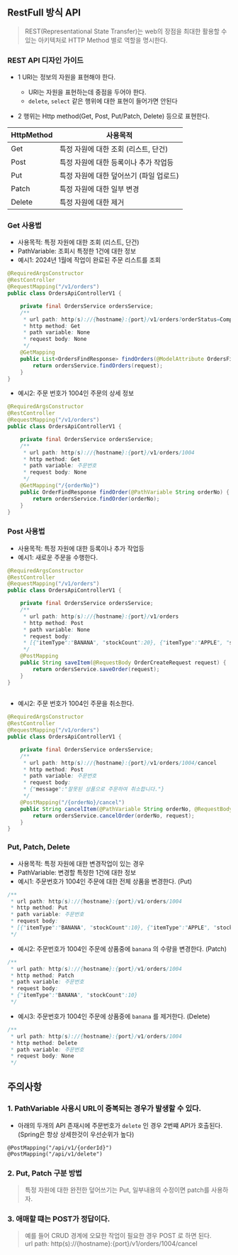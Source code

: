 ## RestFull 방식 API 
> REST(Representational State Transfer)는 web의 장점을 최대한 활용할 수 있는 아키텍처로 HTTP Method 별로 역할을 명시한다.

### REST API 디자인 가이드
* 1 URI는 정보의 자원을 표현해야 한다.
    + URI는 자원을 표현하는데 중점을 두어야 한다. 
    + `delete`, `select` 같은 행위에 대한 표현이 들어가면 안된다

* 2 행위는 Http method(Get, Post, Put/Patch, Delete) 등으로 표현한다. 

| HttpMethod | 사용목적                    |
|------------|-------------------------| 
| Get        | 특정 자원에 대한 조회 (리스트, 단건)  |
| Post       | 특정 자원에 대한 등록이나 추가 작업등   |
| Put       | 특정 자원에 대한 덮어쓰기 (파일 업로드) |
| Patch       | 특정 자원에 대한 일부 변경         |
| Delete       | 특정 자원에 대한 제거            |

### Get 사용법
- 사용목적: 특정 자원에 대한 조회 (리스트, 단건)
- PathVariable: 조회시 특정한 1건에 대한 정보 
- 예시1: 2024년 1월에 작업이 완료된 주문 리스트를 조회 
```java
@RequiredArgsConstructor
@RestController
@RequestMapping("/v1/orders")
public class OrdersApiControllerV1 {

    private final OrdersService ordersService;
    /**
     * url path: http(s)://{hostname}:{port}/v1/orders?orderStatus=Complete&startDate=2024-01-01&endDate=2024-12-31
     * http method: Get
     * path variable: None
     * request body: None
     */
    @GetMapping
    public List<OrdersFindResponse> findOrders(@ModelAttribute OrdersFindRequest request) {
        return ordersService.findOrders(request);
    }
}
```
- 예시2: 주문 번호가 1004인 주문의 상세 정보
```java
@RequiredArgsConstructor
@RestController
@RequestMapping("/v1/orders")
public class OrdersApiControllerV1 {

    private final OrdersService ordersService;
    /**
     * url path: http(s)://{hostname}:{port}/v1/orders/1004
     * http method: Get
     * path variable: 주문번호
     * request body: None
     */
    @GetMapping("/{orderNo}")
    public OrderFindResponse findOrder(@PathVariable String orderNo) {
        return ordersService.findOrder(orderNo);
    }
}
```
 
### Post 사용법
- 사용목적: 특정 자원에 대한 등록이나 추가 작업등
- 예시1: 새로운 주문을 수행한다.
```java
@RequiredArgsConstructor
@RestController
@RequestMapping("/v1/orders")
public class OrdersApiControllerV1 {

    private final OrdersService ordersService;
    /**
     * url path: http(s)://{hostname}:{port}/v1/orders
     * http method: Post
     * path variable: None
     * request body: 
     * [{"itemType":"BANANA", "stockCount":20}, {"itemType":"APPLE", "stockCount":10}]
     */
    @PostMapping
    public String saveItem(@RequestBody OrderCreateRequest request) {
        return ordersService.saveOrder(request);
    }
}
 
```

- 예시2: 주문 번호가 1004인 주문을 취소한다.
```java
@RequiredArgsConstructor
@RestController
@RequestMapping("/v1/orders")
public class OrdersApiControllerV1 {

    private final OrdersService ordersService;
    /**
     * url path: http(s)://{hostname}:{port}/v1/orders/1004/cancel
     * http method: Post
     * path variable: 주문번호
     * request body: 
     * {"message":"잘못된 상품으로 주문하여 취소합니다."}
     */
    @PostMapping("/{orderNo}/cancel")
    public String cancelItem(@PathVariable String orderNo, @RequestBody OrderCancelRequest request) {
        return ordersService.cancelOrder(orderNo, request);
    }
}
```

### Put, Patch, Delete
- 사용목적: 특정 자원에 대한 변경작업이 있는 경우 
- PathVariable: 변경할 특정한 1건에 대한 정보
- 예시1: 주문번호가 1004인 주문에 대한 전체 상품을 변경한다. (Put)
```java
/**
 * url path: http(s)://{hostname}:{port}/v1/orders/1004
 * http method: Put
 * path variable: 주문번호
 * request body: 
 * [{"itemType":"BANANA", "stockCount":10}, {"itemType":"APPLE", "stockCount":20}]
 */
```

- 예시2: 주문번호가 1004인 주문에 상품중에 `banana` 의 수량을 변경한다. (Patch)
```java
/**
 * url path: http(s)://{hostname}:{port}/v1/orders/1004
 * http method: Patch
 * path variable: 주문번호
 * request body: 
 * {"itemType":"BANANA", "stockCount":10}
 */
```

- 예시3: 주문번호가 1004인 주문에 상품중에 `banana` 를 제거한다. (Delete)
```java
/**
 * url path: http(s)://{hostname}:{port}/v1/orders/1004
 * http method: Delete
 * path variable: 주문번호
 * request body: None
 */
```

## 주의사항 
### 1. PathVariable 사용시 URL이 중복되는 경우가 발생할 수 있다. 
- 아래의 두개의 API 존재시에 주문번호가 `delete` 인 경우 2번쨰 API가 호출된다.(Spring은 항상 상세한것이 우선순위가 높다)
```text
@PostMapping("/api/v1/{orderId}")
@PostMapping("/api/v1/delete")
```
### 2. Put, Patch 구분 방법
> 특정 자원에 대한 완전한 덮어쓰기는 Put, 일부내용의 수정이면 patch를 사용하자.

### 3. 애매할 떄는 POST가 정답이다. 
> 예를 들어 CRUD 경계에 오묘한 작업이 필요한 경우 POST 로 하면 된다.   
>  url path: http(s)://{hostname}:{port}/v1/orders/1004/cancel